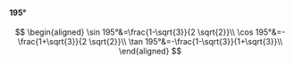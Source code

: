 #### 195°

$$
\begin{aligned}
\sin 195°&=\frac{1-\sqrt{3}}{2 \sqrt{2}}\\
\cos 195°&=-\frac{1+\sqrt{3}}{2 \sqrt{2}}\\
\tan 195°&=-\frac{1-\sqrt{3}}{1+\sqrt{3}}\\
\end{aligned}
$$

